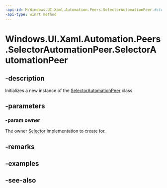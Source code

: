 ```yaml
---
-api-id: M:Windows.UI.Xaml.Automation.Peers.SelectorAutomationPeer.#ctor(Windows.UI.Xaml.Controls.Primitives.Selector)
-api-type: winrt method
---
```


<!-- Method syntax
public SelectorAutomationPeer(Windows.UI.Xaml.Controls.Primitives.Selector owner)
-->

# Windows.UI.Xaml.Automation.Peers.SelectorAutomationPeer.SelectorAutomationPeer

## -description
Initializes a new instance of the [SelectorAutomationPeer](selectorautomationpeer.md) class.


## -parameters
### -param owner
The owner [Selector](../windows.ui.xaml.controls.primitives/selector.md) implementation to create for.

## -remarks

## -examples

## -see-also
